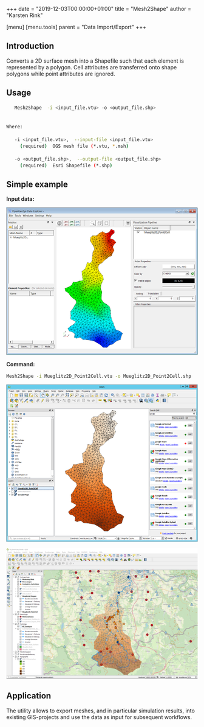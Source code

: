 +++
date = "2019-12-03T00:00:00+01:00"
title = "Mesh2Shape"
author = "Karsten Rink"

[menu]
  [menu.tools]
    parent = "Data Import/Export"
+++

## Introduction

Converts a 2D surface mesh into a Shapefile such that each element is represented by a polygon. Cell attributes are transferred onto shape polygons while point attributes are ignored.

## Usage

```bash
   Mesh2Shape  -i <input_file.vtu> -o <output_file.shp>


Where:

   -i <input_file.vtu>,  --input-file <input_file.vtu>
     (required)  OGS mesh file (*.vtu, *.msh)

   -o <output_file.shp>,  --output-file <output_file.shp>
     (required)  Esri Shapefile (*.shp)
```

## Simple example

**Input data:**

![Input](Mesh2Shape-input.png "2D surface mesh with scalar data assigned to cells, here displayed via the OGS Data Explorer. In this particular case, the simulation result of groundwater flow simulation (originally assigned to mesh nodes) has been converted onto cells via VTK's PointToCell-Filter.")

**Command:**

```bash
Mesh2Shape -i Mueglitz2D_Point2Cell.vtu -o Mueglitz2D_Point2Cell.shp
```

![Exported shapefile](Mesh2Shape-output1.png "Exported shapefile displayed in a geographic information system (here, QGIS).")

![OGS simulation result](Mesh2Shape-output2.png "The result of an OGS-simulation showing the groundwater head of the Müglitz-catchment imported into QGIS and combined with other data from an existing GIS-project of this region.")

## Application

The utility allows to export meshes, and in particular simulation results, into existing GIS-projects and use the data as input for subsequent workflows.
